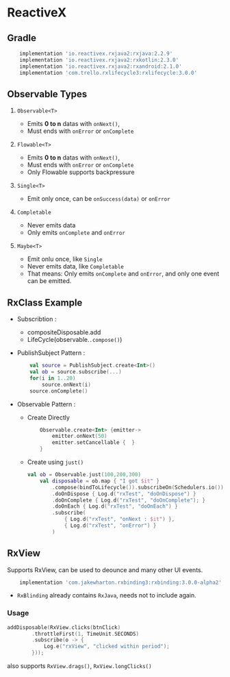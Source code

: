 # ReactiveX

## Gradle

``` gradle
    implementation 'io.reactivex.rxjava2:rxjava:2.2.9'
    implementation 'io.reactivex.rxjava2:rxkotlin:2.3.0'
    implementation 'io.reactivex.rxjava2:rxandroid:2.1.0'
    implementation 'com.trello.rxlifecycle3:rxlifecycle:3.0.0'
```

## Observable Types

1. `Observable<T>`

    - Emits **0 to n** datas with `onNext()`,
    - Must ends with `onError` or `onComplete`

2. `Flowable<T>`

    - Emits **0 to n** datas with `onNext()`,
    - Must ends with `onError` or `onComplete`
    - Only Flowable supports backpressure

3. `Single<T>`

    - Emit only once, can be `onSuccess(data)` or `onError`

4. `Completable`

    - Never emits data
    - Only emits `onComplete` and `onError`

5. `Maybe<T>`
    - Emit onlu once, like `Single`
    - Never emits data, like `Completable`
    - That means: Only emits `onComplete` and `onError`, and only one event can be emitted.

## RxClass Example

- Subscribtion :
  - compositeDisposable.add
  - LifeCycle(observable.`.compose()`)

- PublishSubject Pattern :

    ```Kotlin
        val source = PublishSubject.create<Int>()
        val ob = source.subscribe(...)
        for(i in 1..20)
            source.onNext(i)
        source.onComplete()
    ```

- Observable Pattern :

  - Create Directly

    ```kt
        Observable.create<Int> {emitter->
            emitter.onNext(50)
            emitter.setCancellable {  }
        }
    ```

  - Create using `just()`

    ```kt
    val ob = Observable.just(100,200,300)
        val disposable = ob.map { "I got $it" }
            .compose(bindToLifecycle()).subscribeOn(Schedulers.io())
            .doOnDispose { Log.d("rxTest", "doOnDispose") }
            .doOnComplete { Log.d("rxTest", "doOnComplete"); }
            .doOnEach { Log.d("rxTest", "doOnEach") }
            .subscribe(
                { Log.d("rxTest", "onNext : $it") },
                { Log.d("rxTest", "onError") }
            )
    ```

## RxView

Supports RxView, can be used to deounce and many other UI events.

```gradle
    implementation 'com.jakewharton.rxbinding3:rxbinding:3.0.0-alpha2'
```

- `RxBlinding` already contains `RxJava`, needs not to include again.

### Usage

```kt
addDisposable(RxView.clicks(btnClick)
        .throttleFirst(1, TimeUnit.SECONDS)
        .subscribe(o -> {
            Log.e("rxView", "clicked within period");
        }));
```

also supports `RxView.drags()`, `RxView.longClicks()`
